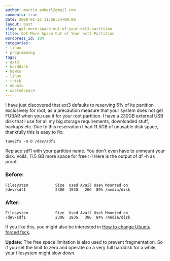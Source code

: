 ```yaml
---
author: martin.ankerl@gmail.com
comments: true
date: 2008-01-12 11:56:24+00:00
layout: post
slug: get-more-space-out-of-your-ext3-partition
title: Get More Space Out of Your ext3 Partition
wordpress_id: 104
categories:
- linux
- programming
tags:
- ext3
- harddisk
- howto
- linux
- trick
- ubuntu
- wastedspace
---
```


I have just discovered that ext3 defaults to reserving 5% of its partition exclusively for root, as a precaution measure that your system does not get FUBAR when you use it for your root partition. I have a 230GB external USB disk that I use for all my big storage requirements, downloaded stuff, backups etc. Due to this reservation I had 11.5GB of unusable disk space, thankfully this is easy to fix:

    
    tune2fs -m 0 /dev/sdf1


Replace sdf1 with your partition name. You don't even have to unmount your disk. Voilá, 11.5 GB more space for free :-) Here is the output of df -h as proof:


### Before:



    
    Filesystem            Size  Used Avail Use% Mounted on
    /dev/sdf1             230G  193G   26G  89% /media/disk





### After:



    
    Filesystem            Size  Used Avail Use% Mounted on
    /dev/sdf1             230G  193G   38G  84% /media/disk



If you like this, you might also be interested in [How to change Ubuntu forced fsck](/2007/11/03/howto-change-ubuntu-forced-fsck/).

**Update:** The free space limitation is also used to prevent fragmentation. So if you set the limit to zero and operate on a very full harddisk for a while, your filesystem might slow down.
